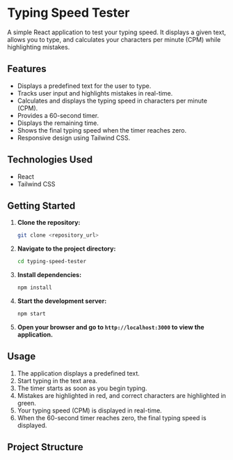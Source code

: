 # Typing Speed Tester

A simple React application to test your typing speed. It displays a given text, allows you to type, and calculates your characters per minute (CPM) while highlighting mistakes.

## Features

-   Displays a predefined text for the user to type.
-   Tracks user input and highlights mistakes in real-time.
-   Calculates and displays the typing speed in characters per minute (CPM).
-   Provides a 60-second timer.
-   Displays the remaining time.
-   Shows the final typing speed when the timer reaches zero.
-   Responsive design using Tailwind CSS.

## Technologies Used

-   React
-   Tailwind CSS

## Getting Started

1.  **Clone the repository:**

    ```bash
    git clone <repository_url>
    ```

2.  **Navigate to the project directory:**

    ```bash
    cd typing-speed-tester
    ```

3.  **Install dependencies:**

    ```bash
    npm install
    ```

4.  **Start the development server:**

    ```bash
    npm start
    ```

5.  **Open your browser and go to `http://localhost:3000` to view the application.**

## Usage

1.  The application displays a predefined text.
2.  Start typing in the text area.
3.  The timer starts as soon as you begin typing.
4.  Mistakes are highlighted in red, and correct characters are highlighted in green.
5.  Your typing speed (CPM) is displayed in real-time.
6.  When the 60-second timer reaches zero, the final typing speed is displayed.

## Project Structure
